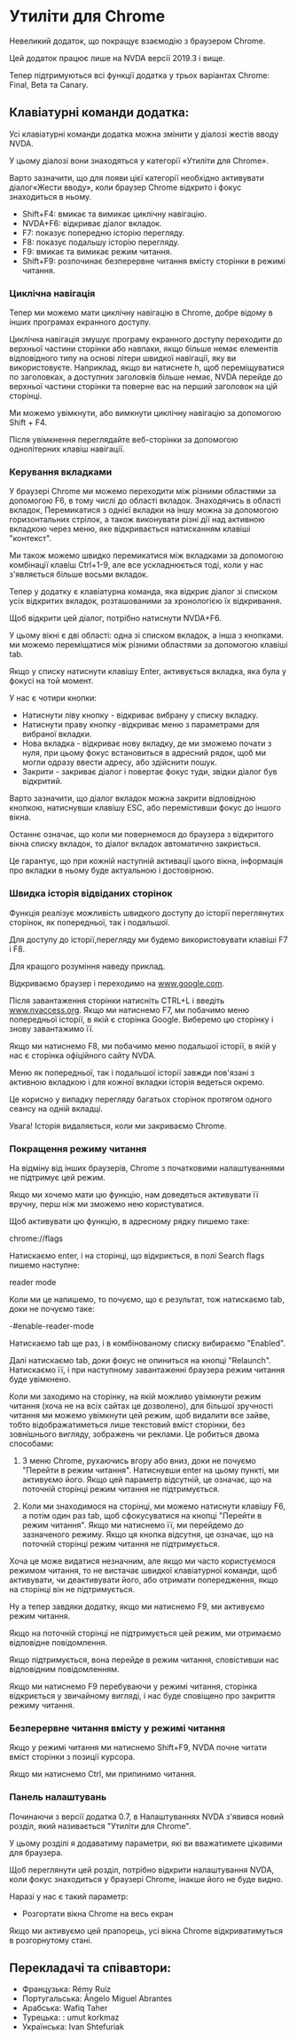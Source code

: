 # Утиліти для Chrome

Невеликий додаток, що покращує взаємодію з браузером Chrome.

Цей додаток працює лише на NVDA версії 2019.3 і вище.

Тепер підтримуються всі функції додатка у трьох варіантах Chrome: Final, Beta та Canary.

## Клавіатурні команди додатка:

Усі клавіатурні команди додатка можна змінити у діалозі жестів вводу NVDA.

У цьому діалозі вони знаходяться у категорії «Утиліти для Chrome».

Варто зазначити, що для появи цієї категорії необхідно активувати діалог«Жести вводу», коли браузер Chrome відкрито і фокус знаходиться в ньому.

* Shift+F4: вмикає та вимикає циклічну навігацію.
* NVDA+F6: відкриває діалог вкладок.
* F7: показує  попередню історію перегляду.
* F8: показує подальшу історію перегляду.
* F9: вмикає та вимикає режим читання.
* Shift+F9: розпочинає безперервне читання вмісту сторінки в режимі читання.

### Циклічна навігація

Тепер ми можемо мати циклічну навігацію в Chrome, добре відому в інших програмах екранного доступу.

Циклічна навігація змушує програму екранного доступу переходити до верхньої частини сторінки або навпаки, якщо більше немає елементів відповідного типу на основі літери швидкої навігації, яку ви використовуєте. Наприклад, якщо ви натиснете h, щоб переміщуватися по заголовках, а доступних заголовків більше немає, NVDA перейде до верхньої частини сторінки та поверне вас на перший заголовок на цій сторінці.

Ми можемо увімкнути, або вимкнути циклічну навігацію за допомогою Shift + F4.

Після увімкнення переглядайте веб-сторінки за допомогою однолітерних клавіш навігації.

### Керування вкладками

У браузері Chrome ми можемо переходити між різними областями за допомогою F6, в тому числі до області вкладок. Знаходячись в області вкладок, Перемикатися з однієї вкладки на іншу можна за допомогою горизонтальних стрілок, а також виконувати різні дії над активною вкладкою через меню, яке відкривається натисканням клавіші "контекст".

Ми також можемо швидко перемикатися між вкладками за допомогою комбінації клавіш Ctrl+1-9, але все ускладнюється тоді, коли у нас з'являється більше восьми вкладок.

Тепер у додатку є клавіатурна команда, яка відкриє діалог зі списком усіх відкритих вкладок, розташованими за хронологією їх відкривання.

Щоб відкрити цей діалог, потрібно натиснути NVDA+F6.

У цьому вікні є дві області: одна зі списком вкладок, а інша з кнопками. ми можемо переміщатися між різними областями за допомогою клавіші tab.

Якщо у списку натиснути клавішу Enter, активується вкладка, яка була у фокусі на той момент.

У нас є чотири кнопки:

* Натиснути ліву кнопку - відкриває вибрану у списку вкладку.
* Натиснути праву кнопку -відкриває меню з параметрами для вибраної  вкладки.
* Нова вкладка - відкриває нову вкладку, де ми зможемо почати з нуля, при цьому фокус встановиться в адресний рядок, щоб ми могли одразу ввести адресу, або здійснити пошук.
* Закрити - закриває діалог і повертає фокус туди, звідки діалог був відкритий.

Варто зазначити, що діалог вкладок можна закрити відповідною кнопкою, натиснувши клавішу ESC, або перемістивши  фокус до іншого вікна.

Останнє означає, що коли ми повернемося до браузера з відкритого вікна списку вкладок,  то діалог вкладок автоматично закриється.

Це гарантує, що при кожній наступній активації цього вікна, інформація про вкладки в ньому буде актуальною і достовірною.

### Швидка історія відвіданих сторінок

Функція реалізує можливість швидкого доступу до історії переглянутих сторінок, як попередньої, так і подальшої.

Для доступу до історії,перегляду  ми будемо використовувати клавіші F7 і F8.

Для кращого розуміння наведу приклад.

 Відкриваємо браузер і  переходимо на www.google.com.

Після завантаження сторінки натисніть CTRL+L і введіть www.nvaccess.org. Якщо ми натиснемо F7, ми побачимо меню попередньої історії, в якій є сторінка Google. Виберемо цю сторінку і знову завантажимо  її.

Якщо ми натиснемо F8, ми побачимо меню подальшої історії, в якій у нас є сторінка офіційного сайту NVDA.

Меню як попередньої, так і подальшої історії завжди пов'язані з активною вкладкою і для кожної вкладки історія ведеться окремо.

Це корисно у випадку перегляду багатьох сторінок протягом одного сеансу на одній вкладці.

Увага! Історія видаляється, коли ми закриваємо Chrome.

### Покращення режиму читання

На відміну від інших браузерів, Chrome з початковими налаштуваннями не підтримує цей режим.

Якщо ми хочемо мати цю функцію, нам доведеться активувати її вручну, перш ніж ми зможемо нею користуватися.

Щоб активувати цю функцію, в адресному рядку пишемо таке:

chrome://flags

Натискаємо enter, і на сторінці, що відкриється, в полі Search flags пишемо наступне:

reader mode

Коли ми це напишемо, то почуємо, що є результат, тож натискаємо tab, доки не почуємо таке:

-#enable-reader-mode

Натискаємо tab ще раз, і в комбінованому списку вибираємо "Enabled".

Далі натискаємо tab, доки фокус не опиниться на кнопці "Relaunch". Натискаємо її, і при наступному завантаженні браузера режим читання буде увімкнено.

Коли ми заходимо на сторінку, на якій можливо увімкнути режим читання (хоча не на всіх сайтах це дозволено), для більшої зручності читання ми можемо увімкнути цей режим, щоб видалити все зайве, тобто відображатиметься лише текстовий вміст сторінки, без зовнішнього вигляду, зображень чи реклами. Це робиться двома способами:

1. З меню Chrome, рухаючись вгору або вниз, доки не почуємо "Перейти в режим читання". Натиснувши enter на цьому пункті, ми активуємо його. Якщо цей параметр відсутній, це означає, що на поточній сторінці режим читання не підтримується.

2. Коли ми знаходимося на сторінці, ми можемо натиснути клавішу F6, а потім один раз tab,  щоб сфокусуватися на кнопці "Перейти в режим читання". Якщо ми натиснемо її, ми перейдемо до зазначеного режиму. Якщо ця кнопка відсутня, це означає, що на поточній сторінці режим читання не підтримується.

Хоча це може видатися незначним, але якщо ми часто користуємося режимом читання, то не вистачає швидкої клавіатурної команди, щоб активувати, чи деактивувати його, або отримати попередження, якщо на сторінці він не підтримується.

Ну а тепер завдяки додатку, якщо ми натиснемо F9, ми активуємо режим читання.

Якщо на поточній сторінці не підтримується цей режим, ми отримаємо відповідне повідомлення.

Якщо підтримується, вона перейде в режим читання, сповістивши нас відповідним повідомленням.

Якщо ми натиснемо F9 перебуваючи у режимі читання, сторінка відкриється у звичайному вигляді, і нас буде сповіщено про закриття режиму читання.

### Безперервне читання вмісту у режимі читання

Якщо у режимі читання ми натиснемо Shift+F9, NVDA почне читати вміст сторінки з позиції курсора.

Якщо ми натиснемо Ctrl, ми припинимо читання.

### Панель налаштувань

Починаючи з версії додатка 0.7, в Налаштуваннях NVDA з'явився новий розділ, який називається "Утиліти для Chrome".

У цьому розділі я додаватиму параметри, які ви вважатимете цікавими для браузера.

Щоб переглянути цей розділ, потрібно відкрити налаштування NVDA, коли фокус знаходиться у браузері Chrome, інакше його не буде видно.

Наразі у нас є такий параметр:

* Розгортати вікна Chrome на весь екран

Якщо ми активуємо цей прапорець, усі вікна Chrome відкриватимуться в розгорнутому стані.

## Перекладачі та співавтори:

* Французька: Rémy Ruiz
* Португальська: Ângelo Miguel Abrantes
* Арабська: Wafiq Taher
* Турецька: : umut korkmaz
* Українська: Ivan Shtefuriak
